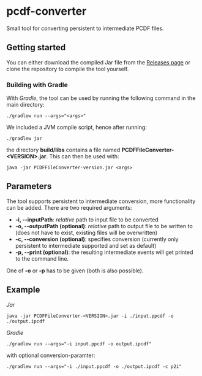 # pcdf-converter
Small tool for converting persistent to intermediate PCDF files.

## Getting started

You can either download the compiled Jar file from the [Releases page](https://github.com/udsdepend/pcdf-converter/releases) or
clone the repository to compile the tool yourself. 

### Building with Gradle 

With *Gradle*, the tool can be used by running the following command in the main directory:

```
./gradlew run --args="<args>"
```


We included a JVM compile script, hence after running:
```
./gradlew jar 
```

the directory **build/libs** contains a file named **PCDFFileConverter-&lt;VERSION&gt;.jar**. This can then be used with:

```
java -jar PCDFFileConverter-version.jar <args>
```

## Parameters
The tool supports persistent to intermediate conversion, more functionality can be added. There are two required arguments:

- **-i, --inputPath**:  *relative* path to input file to be converted
- **-o, --outputPath (optional)**: *relative* path to output file to be written to (does not have to exist, existing files will be overwritten)
- **-c, --conversion (optional)**: specifies conversion (currently only persistent to intermediate supported and set as default)
- **-p, --print (optional)**: the resulting intermediate events will get printed to the command line. 

One of **-o** or **-p** has to be given (both is also possible).

## Example
*Jar*
```
java -jar PCDFFileConverter-<VERSION>.jar -i ./input.ppcdf -o ./output.ipcdf
```

*Gradle*
```
./gradlew run --args="-i input.ppcdf -o output.ipcdf"
```
with optional conversion-paramter:
```
./gradlew run --args="-i ./input.ppcdf -o ./output.ipcdf -c p2i"
```


